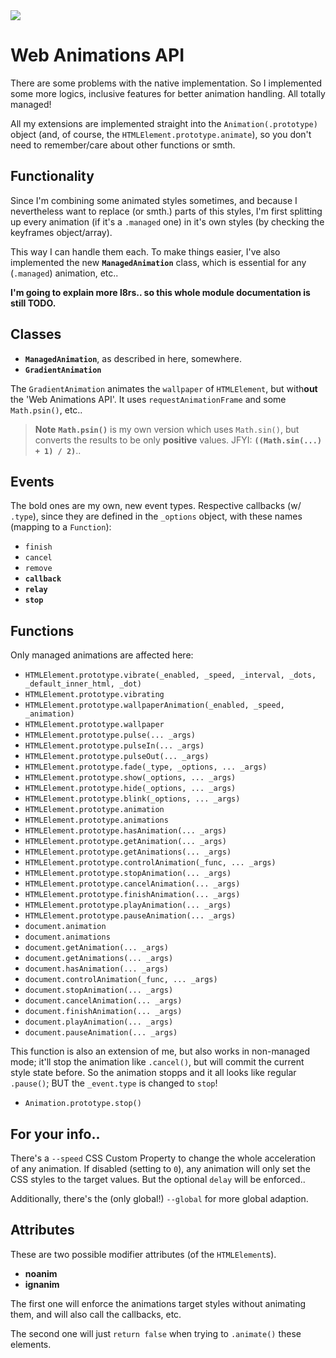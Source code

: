<img src="https://kekse.biz/github.php?draw&text=`animation`&override=github:v4" />

# Web Animations API
There are some problems with the native implementation. So I implemented some more logics,
inclusive features for better animation handling. All totally managed!

All my extensions are implemented straight into the `Animation(.prototype)` object (and,
of course, the `HTMLElement.prototype.animate`), so you don't need to remember/care about
other functions or smth.

## Functionality
Since I'm combining some animated styles sometimes, and because I nevertheless want to
replace (or smth.) parts of this styles, I'm first splitting up every animation (if it's
a `.managed` one) in it's own styles (by checking the keyframes object/array).

This way I can handle them each. To make things easier, I've also implemented the new
**`ManagedAnimation`** class, which is essential for any (`.managed`) animation, etc..

**I'm going to explain more l8rs.. so this whole module documentation is still TODO.**

## Classes
* **`ManagedAnimation`**, as described in here, somewhere.
* **`GradientAnimation`**

The `GradientAnimation` animates the `wallpaper` of `HTMLElement`, but with**out** the
'Web Animations API'. It uses `requestAnimationFrame` and some `Math.psin()`, etc..

> **Note**
> **`Math.psin()`** is my own version which uses `Math.sin()`, but converts the results
> to be only **positive** values. JFYI: **`((Math.sin(...) + 1) / 2)`**..

## Events
The bold ones are my own, new event types. Respective callbacks (w/ `.type`), since they
are defined in the `_options` object, with these names (mapping to a `Function`):

* `finish`
* `cancel`
* `remove`
* **`callback`**
* **`relay`**
* **`stop`**

## Functions
Only managed animations are affected here:

* `HTMLElement.prototype.vibrate(_enabled, _speed, _interval, _dots, _default_inner_html, _dot)`
* `HTMLElement.prototype.vibrating`
* `HTMLElement.prototype.wallpaperAnimation(_enabled, _speed, _animation)`
* `HTMLElement.prototype.wallpaper`
* `HTMLElement.prototype.pulse(... _args)`
* `HTMLElement.prototype.pulseIn(... _args)`
* `HTMLElement.prototype.pulseOut(... _args)`
* `HTMLElement.prototype.fade(_type, _options, ... _args)`
* `HTMLElement.prototype.show(_options, ... _args)`
* `HTMLElement.prototype.hide(_options, ... _args)`
* `HTMLElement.prototype.blink(_options, ... _args)`
* `HTMLElement.prototype.animation`
* `HTMLElement.prototype.animations`
* `HTMLElement.prototype.hasAnimation(... _args)`
* `HTMLElement.prototype.getAnimation(... _args)`
* `HTMLElement.prototype.getAnimations(... _args)`
* `HTMLElement.prototype.controlAnimation(_func, ... _args)`
* `HTMLElement.prototype.stopAnimation(... _args)`
* `HTMLElement.prototype.cancelAnimation(... _args)`
* `HTMLElement.prototype.finishAnimation(... _args)`
* `HTMLElement.prototype.playAnimation(... _args)`
* `HTMLElement.prototype.pauseAnimation(... _args)`
* `document.animation`
* `document.animations`
* `document.getAnimation(... _args)`
* `document.getAnimations(... _args)`
* `document.hasAnimation(... _args)`
* `document.controlAnimation(_func, ... _args)`
* `document.stopAnimation(... _args)`
* `document.cancelAnimation(... _args)`
* `document.finishAnimation(... _args)`
* `document.playAnimation(... _args)`
* `document.pauseAnimation(... _args)`

This function is also an extension of me, but also works in non-managed mode;
it'll stop the animation like `.cancel()`, but will commit the current style
state before. So the animation stopps and it all looks like regular `.pause()`;
BUT the `_event.type` is changed to `stop`!

* `Animation.prototype.stop()`

## For your info..
There's a `--speed` CSS Custom Property to change the whole acceleration of
any animation. If disabled (setting to `0`), any animation will only set the
CSS styles to the target values. But the optional `delay` will be enforced..

Additionally, there's the (only global!) `--global` for more global adaption.

## Attributes
These are two possible modifier attributes (of the `HTMLElement`s).

* **noanim**
* **ignanim**

The first one will enforce the animations target styles without animating them,
and will also call the callbacks, etc.

The second one will just `return false` when trying to `.animate()` these elements.

